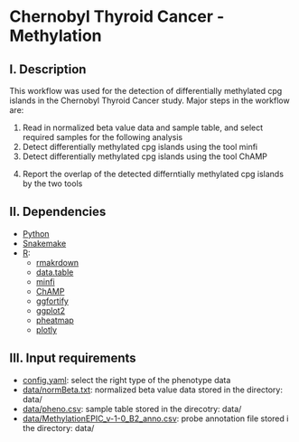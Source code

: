 # Chernobyl Thyroid Cancer - Methylation
## I. Description
This workflow was used for the detection of differentially methylated cpg islands in the Chernobyl Thyroid Cancer study.
Major steps in the workflow are:
1. Read in normalized beta value data and sample table, and select required samples for the following analysis
2. Detect differentially methylated cpg islands using the tool minfi
3. Detect differentially methylated cpg islands using the tool ChAMP 
4) Report the overlap of the detected differntially methylated cpg islands by the two tools
## II. Dependencies
* [Python](https://www.python.org)
* [Snakemake](https://snakemake.readthedocs.io/en/stable/)
* [R](https://www.r-project.org):
  * [rmakrdown](https://cran.r-project.org/web/packages/rmarkdown/index.html)
  * [data.table](https://cran.r-project.org/web/packages/data.table/index.html)
  * [minfi](https://bioconductor.org/packages/release/bioc/html/minfi.html)
  * [ChAMP](https://bioconductor.org/packages/release/bioc/html/ChAMP.html)
  * [ggfortify](https://cran.r-project.org/web/packages/ggfortify/index.html)
  * [ggplot2](https://cran.r-project.org/web/packages/ggplot2/index.html)
  * [pheatmap](https://cran.r-project.org/web/packages/pheatmap/index.html)
  * [plotly](https://cran.r-project.org/web/packages/plotly/index.html)
## III. Input requirements
* [config.yaml](https://github.com/NCI-CGR/ChernobylThyroidCancer-Methylation): select the right type of the phenotype data
* [data/normBeta.txt](https://github.com/NCI-CGR/ChernobylThyroidCancer-Methylation/tree/main/data): normalized beta value data stored in the directory: data/
* [data/pheno.csv](https://github.com/NCI-CGR/ChernobylThyroidCancer-Methylation/tree/main/data): sample table stored in the direcotry: data/ 
* [data/MethylationEPIC_v-1-0_B2_anno.csv](https://github.com/NCI-CGR/ChernobylThyroidCancer-Methylation/tree/main/data): probe annotation file stored i the directory: data/
